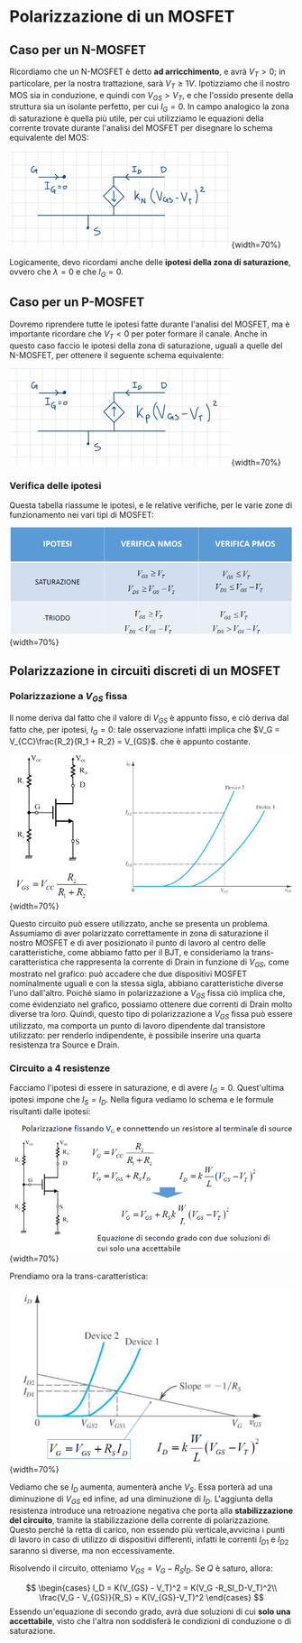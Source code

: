 # Polarizzazione di un MOSFET

## Caso per un N-MOSFET

Ricordiamo che un N-MOSFET è detto **ad arricchimento**, e avrà $V_T > 0$; in particolare, per la nostra trattazione, sarà $V_T \ge 1V$. Ipotizziamo che il nostro MOS sia in conduzione, e quindi con $V_{GS} > V_T$, e che l'ossido presente della struttura sia un isolante perfetto, per cui $I_G = 0$. In campo analogico la zona di saturazione è quella più utile, per cui utilizziamo le equazioni della corrente trovate durante l'analisi del MOSFET per disegnare lo schema equivalente del MOS:

![Schema equivalente di un N-MOSFET in zona di saturazione](../images/16_PolarizzazioneMOS/EqNMOS.jpeg){width=70%}

Logicamente, devo ricordami anche delle **ipotesi della zona di saturazione**, ovvero che $\lambda = 0$ e che $I_G = 0$.

## Caso per un P-MOSFET

Dovremo riprendere tutte le ipotesi fatte durante l'analisi del MOSFET, ma è importante ricordare che $V_T < 0$ per poter formare il canale. Anche in questo caso faccio le ipotesi della zona di saturazione, uguali a quelle del N-MOSFET, per ottenere il seguente schema equivalente:

![Schema equivalente di un P-MOSFET in zona di saturazione](../images/16_PolarizzazioneMOS/EQPMOS.jpeg){width=70%}

### Verifica delle ipotesi

Questa tabella riassume le ipotesi, e le relative verifiche, per le varie zone di funzionamento nei vari tipi di MOSFET:

![Schema riassuntivo sulla verifica delle ipotesi](../images/16_PolarizzazioneMOS/Hp.png){width=70%}

## Polarizzazione in circuiti discreti di un MOSFET

### Polarizzazione a $V_{GS}$ fissa

Il nome deriva dal fatto che il valore di $V_{GS}$ è appunto fisso, e ciò deriva dal fatto che, per ipotesi, $I_G = 0$: tale osservazione infatti implica che $V_G = V_{CC}\frac{R_2}{R_1 + R_2} = V_{GS}$. che è appunto costante.

![Schema di polarizzazione a $V_{GS}$ fissa](../images/16_PolarizzazioneMOS/VCostante.png){width=70%}

Questo circuito può essere utilizzato, anche se presenta un problema. Assumiamo di aver polarizzato correttamente in zona di saturazione il nostro MOSFET e di aver posizionato il punto di lavoro al centro delle caratteristiche, come abbiamo fatto per il BJT, e consideriamo la trans-caratteristica che rappresenta la corrente di Drain in funzione di $V_{GS}$, come mostrato nel grafico: può accadere che due dispositivi MOSFET nominalmente uguali e con la stessa sigla, abbiano caratteristiche diverse l'uno dall'altro. Poiché siamo in polarizzazione a $V_{GS}$ fissa ciò implica che, come evidenziato nel grafico, possiamo ottenere due correnti di Drain molto diverse tra loro. Quindi, questo tipo di polarizzazione a $V_{GS}$ fissa può essere utilizzato, ma comporta un punto di lavoro dipendente dal transistore utilizzato: per renderlo indipendente, è possibile inserire una quarta resistenza tra Source e Drain.

### Circuito a 4 resistenze

Facciamo l'ipotesi di essere in saturazione, e di avere $I_G = 0$. Quest'ultima ipotesi impone che $I_S = I_D$. Nella figura vediamo lo schema e le formule risultanti dalle ipotesi:

![Schema di polarizzazione a 4 resistenze](../images/16_PolarizzazioneMOS/4res.png){width=70%}

Prendiamo ora la trans-caratteristica:

![Trans-caratteristica di polarizzazione a 4 resistenze](../images/16_PolarizzazioneMOS/tr4res.png){width=70%}

Vediamo che se $I_D$ aumenta, aumenterà anche $V_S$. Essa porterà ad una diminuzione di $V_{GS}$ ed infine, ad una diminuzione di $I_D$. L'aggiunta della resistenza introduce una retroazione negativa che porta alla **stabilizzazione del circuito**, tramite la stabilizzazione della corrente di polarizzazione. Questo perché la retta di carico, non essendo più verticale,avvicina i punti di lavoro in caso di utilizzo di dispositivi differenti, infatti le correnti $I_{D1}$ e $I_{D2}$ saranno sì diverse, ma non eccessivamente.

Risolvendo il circuito, otteniamo $V_{GS} = V_G - R_SI_D$. Se $Q$ è saturo, allora:

$$
\begin{cases}
I_D = K(V_{GS} - V_T)^2 = K(V_G -R_SI_D-V_T)^2\\
\frac{V_G - V_{GS}}{R_S} = K(V_{GS}-V_T)^2
\end{cases}
$$
Essendo un'equazione di secondo grado, avrà due soluzioni di cui **solo una accettabile**, visto che l'altra non soddisferà le condizioni di conduzione o di saturazione.
